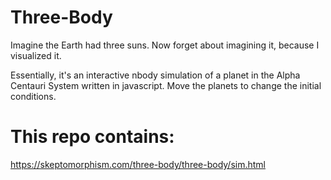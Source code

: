 # Three-Body

Imagine the Earth had three suns. Now forget about imagining it, because I visualized it.

Essentially, it's an interactive nbody simulation of a planet in the Alpha Centauri System written in javascript. Move the planets to change the initial conditions.

# This repo contains:
https://skeptomorphism.com/three-body/three-body/sim.html
